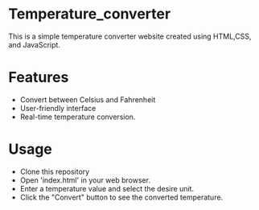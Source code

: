 # Temperature_converter
This is a simple temperature converter website created using HTML,CSS, and JavaScript.

# Features
- Convert between Celsius and Fahrenheit
- User-friendly interface
- Real-time temperature conversion.

# Usage
- Clone this repository
- Open 'index.html' in your web browser.
- Enter a temperature value and select the desire unit.
- Click the "Convert" button to see the converted temperature.
 
